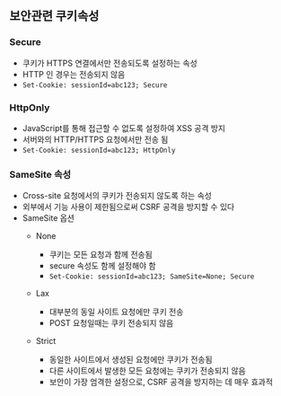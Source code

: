 ## 보안관련 쿠키속성

### **Secure**

- 쿠키가 HTTPS 연결에서만 전송되도록 설정하는 속성
- HTTP 인 경우는 전송되지 않음
- `Set-Cookie: sessionId=abc123; Secure`

### **HttpOnly**

- JavaScript를 통해 접근할 수 없도록 설정하여 XSS 공격 방지
- 서버와의 HTTP/HTTPS 요청에서만 전송 됨
- `Set-Cookie: sessionId=abc123; HttpOnly`

### **SameSite 속성**

- Cross-site 요청에서의 쿠키가 전송되지 않도록 하는 속성
- 외부에서 기능 사용이 제한됨으로써 CSRF 공격을 방지할 수 있다
- SameSite 옵션
    - None
        - 쿠키는 모든 요청과 함께 전송됨
        - secure 속성도 함께 설정해야 함
        - `Set-Cookie: sessionId=abc123; SameSite=None; Secure`
          
    - Lax
        - 대부분의 동일 사이트 요청에만 쿠키 전송
        - POST 요청일때는 쿠키 전송되지 않음
        
    - Strict
        - 동일한 사이트에서 생성된 요청에만 쿠키가 전송됨
        - 다른 사이트에서 발생한 모든 요청에는 쿠키가 전송되지 않음
        - 보안이 가장 엄격한 설정으로, CSRF 공격을 방지하는 데 매우 효과적
